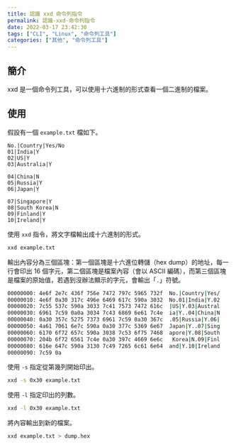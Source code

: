 ```yaml
---
title: 認識 xxd 命令列指令
permalink: 認識-xxd-命令列指令
date: 2022-03-17 23:42:30
tags: ["CLI", "Linux", "命令列工具"]
categories: ["其他", "命令列工具"]
---
```


## 簡介

xxd 是一個命令列工具，可以使用十六進制的形式查看一個二進制的檔案。

## 使用

假設有一個 `example.txt` 檔如下。

```TXT
No.|Country|Yes/No
01|India|Y
02|US|Y
03|Australia|Y

04|China|N
05|Russia|Y
06|Japan|Y

07|Singapore|Y
08|South Korea|N
09|Finland|Y
10|Ireland|Y
```

使用 `xxd` 指令，將文字檔輸出成十六進制的形式。

```BASH
xxd example.txt
```

輸出內容分為三個區塊：第一個區塊是十六進位轉儲（hex dump）的地址，每一行會印出 16 個字元，第二個區塊是檔案內容（會以 ASCII 編碼），而第三個區塊是檔案的原始值，若遇到沒辦法顯示的字元，會輸出「`.`」符號。

```BASH
00000000: 4e6f 2e7c 436f 756e 7472 797c 5965 732f  No.|Country|Yes/
00000010: 4e6f 0a30 317c 496e 6469 617c 590a 3032  No.01|India|Y.02
00000020: 7c55 537c 590a 3033 7c41 7573 7472 616c  |US|Y.03|Austral
00000030: 6961 7c59 0a0a 3034 7c43 6869 6e61 7c4e  ia|Y..04|China|N
00000040: 0a30 357c 5275 7373 6961 7c59 0a30 367c  .05|Russia|Y.06|
00000050: 4a61 7061 6e7c 590a 0a30 377c 5369 6e67  Japan|Y..07|Sing
00000060: 6170 6f72 657c 590a 3038 7c53 6f75 7468  apore|Y.08|South
00000070: 204b 6f72 6561 7c4e 0a30 397c 4669 6e6c   Korea|N.09|Finl
00000080: 616e 647c 590a 3130 7c49 7265 6c61 6e64  and|Y.10|Ireland
00000090: 7c59 0a
```

使用 `-s` 指定從第幾列開始印出。

```BASH
xxd -s 0x30 example.txt
```

使用 `-l` 指定印出的列數。

```BASH
xxd -l 0x30 example.txt
```

將內容輸出到新的檔案。

```BASH
xxd example.txt > dump.hex
```
